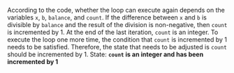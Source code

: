 According to the code, whether the loop can execute again depends on the variables `x`, `b`, `balance`, and `count`. If the difference between `x` and `b` is divisible by `balance` and the result of the division is non-negative, then `count` is incremented by 1. At the end of the last iteration, `count` is an integer. To execute the loop one more time, the condition that `count` is incremented by 1 needs to be satisfied. Therefore, the state that needs to be adjusted is `count` should be incremented by 1.
State: **`count` is an integer and has been incremented by 1**